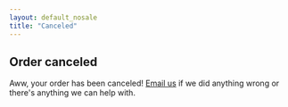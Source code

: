 ```yaml
---
layout: default_nosale
title: "Canceled"
---
```


## Order canceled

Aww, your order has been canceled! [Email us](mailto:hello@tenoclockbooks.com) if we did anything wrong or there's anything we can help with.

